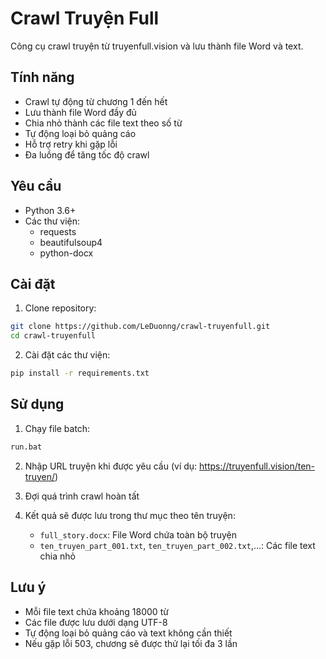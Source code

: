 # Crawl Truyện Full

Công cụ crawl truyện từ truyenfull.vision và lưu thành file Word và text.

## Tính năng

- Crawl tự động từ chương 1 đến hết
- Lưu thành file Word đầy đủ
- Chia nhỏ thành các file text theo số từ
- Tự động loại bỏ quảng cáo
- Hỗ trợ retry khi gặp lỗi
- Đa luồng để tăng tốc độ crawl

## Yêu cầu

- Python 3.6+
- Các thư viện:
  - requests
  - beautifulsoup4
  - python-docx

## Cài đặt

1. Clone repository:
```bash
git clone https://github.com/LeDuonng/crawl-truyenfull.git
cd crawl-truyenfull
```

2. Cài đặt các thư viện:
```bash
pip install -r requirements.txt
```

## Sử dụng

1. Chạy file batch:
```bash
run.bat
```

2. Nhập URL truyện khi được yêu cầu (ví dụ: https://truyenfull.vision/ten-truyen/)

3. Đợi quá trình crawl hoàn tất

4. Kết quả sẽ được lưu trong thư mục theo tên truyện:
   - `full_story.docx`: File Word chứa toàn bộ truyện
   - `ten_truyen_part_001.txt`, `ten_truyen_part_002.txt`,...: Các file text chia nhỏ

## Lưu ý

- Mỗi file text chứa khoảng 18000 từ
- Các file được lưu dưới dạng UTF-8
- Tự động loại bỏ quảng cáo và text không cần thiết
- Nếu gặp lỗi 503, chương sẽ được thử lại tối đa 3 lần 